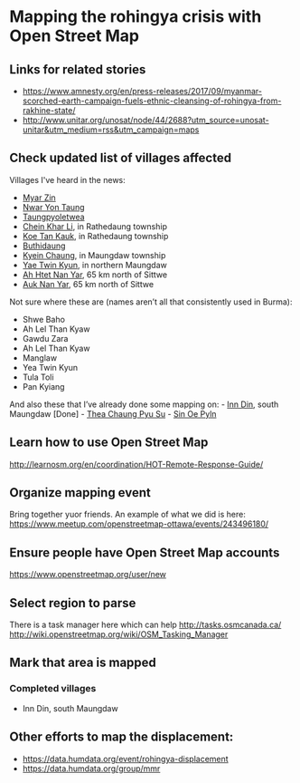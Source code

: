 # Mapping the rohingya crisis with Open Street Map 

## Links for related stories
 - https://www.amnesty.org/en/press-releases/2017/09/myanmar-scorched-earth-campaign-fuels-ethnic-cleansing-of-rohingya-from-rakhine-state/
 - http://www.unitar.org/unosat/node/44/2688?utm_source=unosat-unitar&utm_medium=rss&utm_campaign=maps
	

## Check updated list of villages affected

Villages I've heard in the news:
 - [Myar Zin](https://www.openstreetmap.org/node/5095557656#map=14/21.0765/92.3306)
 - [Nwar Yon Taung](https://www.openstreetmap.org/#map=14/19.4674/93.9429)
 - [Taungpyoletwea](https://www.openstreetmap.org/#map=13/21.1995/92.1995)
 - [Chein Khar Li](https://www.openstreetmap.org/node/5095551352#map=19/20.68992/92.44621), in Rathedaung township
 - [Koe Tan Kauk](https://www.openstreetmap.org/node/5095554971#map=19/20.43228/92.65018), in Rathedaung township
 - [Buthidaung](https://www.openstreetmap.org/#map=16/20.8753/92.5299)
 - [Kyein Chaung](https://www.openstreetmap.org/node/5095556640), in Maungdaw township
 - [Yae Twin Kyun](https://www.openstreetmap.org/node/5095564051#map=14/20.9735/92.2960), in northern Maungdaw
 - [Ah Htet Nan Yar](https://www.openstreetmap.org/node/5095551336#map=14/20.5557/92.6435), 65 km north of Sittwe
 - [Auk Nan Yar](https://www.openstreetmap.org/node/5095552366), 65 km north of Sittwe

Not sure where these are (names aren’t all that consistently used in Burma):
 - Shwe Baho
 - Ah Lel Than Kyaw
 - Gawdu Zara
 - Ah Lel Than Kyaw
 - Manglaw
 - Yea Twin Kyun
 - Tula Toli
 - Pan Kyiang 

And also these that I’ve already done some mapping on:
	- [Inn Din](https://www.openstreetmap.org/node/5095554328#map=14/20.5154/92.5797), south Maungdaw [Done]
	- [Thea Chaung Pyu Su](https://www.openstreetmap.org/#map=16/20.9114/92.3375)
	- [Sin Oe Pyln](https://www.openstreetmap.org/#map=17/20.89979/92.51841)

## Learn how to use Open Street Map

http://learnosm.org/en/coordination/HOT-Remote-Response-Guide/

## Organize mapping event

Bring together yuor friends. An example of what we did is here:
https://www.meetup.com/openstreetmap-ottawa/events/243496180/


## Ensure people have Open Street Map accounts
https://www.openstreetmap.org/user/new

## Select region to parse
There is a task manager here which can help 
  http://tasks.osmcanada.ca/
  http://wiki.openstreetmap.org/wiki/OSM_Tasking_Manager
  
## Mark that area is mapped

### Completed villages
- Inn Din, south Maungdaw 

## Other efforts to map the displacement:
- https://data.humdata.org/event/rohingya-displacement
- https://data.humdata.org/group/mmr
